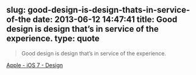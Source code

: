 slug: good-design-is-design-thats-in-service-of-the
date: 2013-06-12 14:47:41
title: Good design is design that’s in service of the experience.
type: quote
---

> Good design is design that’s in service of the experience.

[Apple - iOS 7 - Design](http://www.apple.com/ios/ios7/design/)
